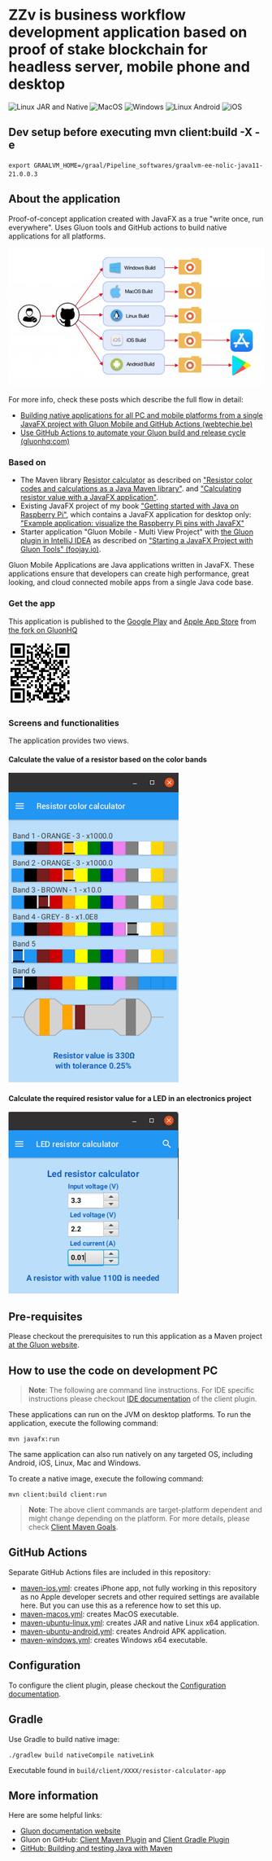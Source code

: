 # ZZv is business workflow development application based on proof of stake blockchain for headless server, mobile phone and desktop

![Linux JAR and Native](https://github.com/FDelporte/ResistorCalculatorApp/workflows/Linux%20JAR%20and%20Native/badge.svg)
![MacOS](https://github.com/FDelporte/ResistorCalculatorApp/workflows/MacOS/badge.svg)
![Windows](https://github.com/FDelporte/ResistorCalculatorApp/workflows/Windows/badge.svg)
![Linux Android](https://github.com/FDelporte/ResistorCalculatorApp/workflows/Linux%20Android/badge.svg)
![iOS](https://github.com/FDelporte/ResistorCalculatorApp/workflows/iOS/badge.svg)

## Dev setup before executing mvn client:build -X -e
``
 export GRAALVM_HOME=/graal/Pipeline_softwares/graalvm-ee-nolic-java11-21.0.0.3
``
## About the application

Proof-of-concept application created with JavaFX as a true "write once, run everywhere".
Uses Gluon tools and GitHub actions to build native applications for all platforms.

![Diagram showing the flow from a single JavaFX code through GitHub actions to multiple applications](images/github_actions_gluon_diagram.jpg)

For more info, check these posts which describe the full flow in detail:

* [Building native applications for all PC and mobile platforms from a single JavaFX project with Gluon Mobile and GitHub Actions (webtechie.be)](https://webtechie.be/post/2020-11-24-javafx-gluon-mobile-github-actions/)
* [Use GitHub Actions to automate your Gluon build and release cycle (gluonhq:com)](https://gluonhq.com/use-github-actions-to-automate-your-gluon-build-and-release-cycle/)

### Based on

* The Maven library [Resistor calculator](https://github.com/FDelporte/ResistorCalculator) 
as described on ["Resistor color codes and calculations as a Java Maven library"](https://webtechie.be/post/2019-11-25-resistor-color-codes-and-calculations-a-java-maven-library/).
and ["Calculating resistor value with a JavaFX application"](https://webtechie.be/post/2019-11-27-calculating-resistor-value-with-a-javafx-application/).
* Existing JavaFX project of my book ["Getting started with Java on Raspberry Pi"](https://webtechie.be/books/), 
which contains a JavaFX application for desktop only:
["Example application: visualize the Raspberry Pi pins with JavaFX"](https://github.com/FDelporte/JavaOnRaspberryPi/tree/master/Chapter_02_Tools/javafx-resistors)
* Starter application "Gluon Mobile - Multi View Project" with 
[the Gluon plugin in IntelliJ IDEA](https://plugins.jetbrains.com/plugin/7864-gluon) 
as described on ["Starting a JavaFX Project with Gluon Tools" (foojay.io)](https://foojay.io/today/starting-a-javafx-project-with-gluon-tools/).
 
Gluon Mobile Applications are Java applications written in JavaFX. These applications ensure that developers can create high performance, great looking, and cloud connected mobile apps from a single Java code base.

### Get the app

This application is published to the [Google Play](https://play.google.com/store/apps/details?id=be.webtechie.resistorcalculatorapp)
and [Apple App Store](https://apps.apple.com/us/app/gluon-resistor-calculator/id1540638756) from [the fork on GluonHQ](https://github.com/gluonhq/ResistorCalculatorApp) 

![QR code to get the application](images/onlink_to_resistorcalc_small.png)

### Screens and functionalities

The application provides two views.

#### Calculate the value of a resistor based on the color bands

![Resistor color bands screen](images/color-bands.png)

#### Calculate the required resistor value for a LED in an electronics project

![LED resistor value screen](images/led-resistor.png)

## Pre-requisites

Please checkout the prerequisites to run this application as a Maven project [at the Gluon website](https://github.com/gluonhq/client-maven-plugin#requirements).

## How to use the code on development PC

> **Note**: The following are command line instructions. For IDE specific instructions please checkout
[IDE documentation](https://docs.gluonhq.com/#getting-started-ide-plugins) of the client plugin.

These applications can run on the JVM on desktop platforms. To run the application, execute the following command:

```
mvn javafx:run
```

The same application can also run natively on any targeted OS, including Android, iOS, Linux, Mac and Windows.

To create a native image, execute the following command:

```
mvn client:build client:run
```

> **Note**: The above client commands are target-platform dependent and might change depending on the platform.
For more details, please check
[Client Maven Goals](https://github.com/gluonhq/client-maven-plugin#2-goals).

## GitHub Actions

Separate GitHub Actions files are included in this repository:

* [maven-ios.yml](.github/workflows/maven-ios.yml): creates iPhone app, not fully working in this repository as no 
Apple developer secrets and other required settings are available here. But you can use this as a reference how to set this up.
* [maven-macos.yml](.github/workflows/maven-macos.yml): creates MacOS executable.
* [maven-ubuntu-linux.yml](.github/workflows/maven-ubuntu-linux.yml): creates JAR and native Linux x64 application.
* [maven-ubuntu-android.yml](.github/workflows/maven-ubuntu-android.yml): creates Android APK application.
* [maven-windows.yml](.github/workflows/maven-windows.yml): creates Windows x64 executable.

## Configuration

To configure the client plugin, please checkout the [Configuration documentation](https://docs.gluonhq.com/client/#_configuration).

## Gradle

Use Gradle to build native image:

	./gradlew build nativeCompile nativeLink
	
Executable found in `build/client/XXXX/resistor-calculator-app`

## More information

Here are some helpful links:

* [Gluon documentation website](https://docs.gluonhq.com)
* Gluon on GitHub: [Client Maven Plugin](https://github.com/gluonhq/client-maven-plugin) and [Client Gradle Plugin](https://github.com/gluonhq/client-gradle-plugin)
* [GitHub: Building and testing Java with Maven](https://help.github.com/actions/language-and-framework-guides/building-and-testing-java-with-maven)
